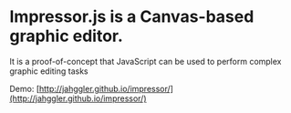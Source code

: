 # Impressor.js is a Canvas-based graphic editor.

It is a proof-of-concept that JavaScript can be used to perform complex graphic editing tasks

Demo: [http://jahggler.github.io/impressor/](http://jahggler.github.io/impressor/)
